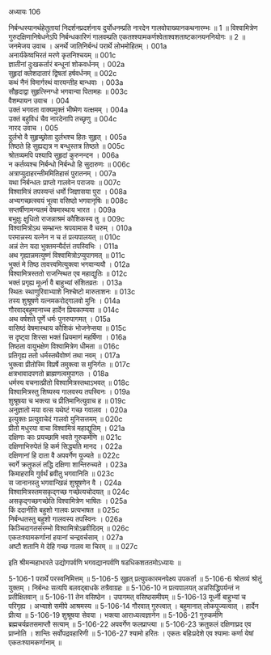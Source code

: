 अध्यायः 106

निर्बन्धस्यानर्थहेतुतायां निदर्शनप्रदर्शनाय दुर्योधनम्प्रति नारदेन गालवोपाख्यानकथनारम्भः ॥ 1 ॥ विश्वामित्रेण गुरुदक्षिणानिषेधनेऽपि निर्बन्धकारिणं गालवम्प्रति एकतश्श्यामकर्णश्वेताश्वशताष्टकानयननियोगः ॥ 2 ॥
जनमेजय उवाच ।
अनर्थे जातिनिर्बन्धं परार्थे लोभमोहितम् ।	001a  
अनार्यकेष्वभिरतं मरणे कृतनिश्चयम् ॥	001c  
ज्ञातीनां दुःखकर्तारं बन्धूनां शोकवर्धनम् ।	002a  
सुहृदां क्लेशदातारं द्विषतां हर्षवर्धनम् ॥	002c  
कथं नैनं विमार्गस्थं वारयन्तीह बान्धवाः ।	003a  
सौहृदाद्वा सुहृत्स्निग्धो भगवान्वा पितामहः ॥	003c  
वैशम्पायन उवाच ।	004    
उक्तं भगवता वाक्यमुक्तं भीष्मेण यत्क्षमम् ।	004a  
उक्तं बहुविधं चैव नारदेनापि तच्छृणु ॥	004c  
नारद उवाच ।	005   
दुर्लभो वै सुहृच्छ्रोता दुर्लभश्च हितः सुहृत् ।	005a  
तिष्ठते हि सुह्यद्यत्र न बन्धुस्तत्र तिष्ठते ॥	005c  
श्रोतव्यमपि पश्यापि सुहृदां कुरुनन्दन ।	006a  
न कर्तव्यश्च निर्बन्धो निर्बन्धो हि सुदारुणः ॥	006c  
अत्राप्युदाहरन्तीममितिहासं पुरातनम् ।	007a  
यथा निर्बन्धतः प्राप्तो गालवेन पराजयः ॥	007c  
विश्वामित्रं तपस्यन्तं धर्मो जिज्ञासया पुरा ।	008a  
अभ्यगच्छत्स्वयं भूत्वा वसिष्ठो भगवानृषिः ॥	008c  
सप्तर्षीणामन्यतमं वेषमास्थाय भारत ।	009a  
बभुक्षुः क्षुधितो राजन्नाश्रमं कौशिकस्य तु ॥	009c  
विश्वामित्रोऽथ सम्भ्रान्तः श्रपयामास वै चरुम् ।	010a  
परमान्नस्य यत्नेन न च तं प्रत्यपालयत् ॥	010c  
अन्नं तेन यदा भुक्तमन्यैर्दत्तं तपस्विभिः ।	011a  
अथ गृह्यान्नमत्युष्णं विश्वामित्रोऽप्युपागमत् ॥	011c  
भुक्तं मे तिष्ठ तावत्त्वमित्युक्त्वा भगवान्ययौ ।	012a  
विश्वामित्रस्ततो राजन्स्थित एव महाद्युतिः ॥	012c  
भक्तं प्रगृह्य मूर्ध्ना वै बाहुभ्यां संशितव्रतः ।	013a  
स्थितः स्थाणुरिवाभ्याशे निश्चेष्टो मारुताशनः ॥	013c  
तस्य शुश्रूषणे यत्नमकरोद्गालवो मुनिः ।	014a  
गौरवाद्बहुमानाच्च हार्देन प्रियकाम्यया ॥	014c  
अथ वर्षशते पूर्णे धर्मः पुनरुपागमत् ।	015a  
वासिष्ठं वेषमास्थाय कौशिकं भोजनेप्सया ॥	015c  
स दृष्ट्वा शिरसा भक्तं ध्रियमाणं महर्षिणा ।	016a  
तिष्ठता वायुभक्षेण विश्वामित्रेण धीमता ॥	016c  
प्रतिगृह्य ततो धर्मस्तथैवोष्णं तथा नवम् ।	017a  
भुक्त्वा प्रीतोस्मि विप्रर्षे तमुक्त्वा स मुनिर्गतः ॥	017c  
क्षत्रभावादपगतो ब्राह्मणत्वमुपागतः ।	018a  
धर्मस्य वचनात्प्रीतो विश्वामित्रस्तथाऽभवत् ॥	018c  
विश्वामित्रस्तु शिष्यस्य गालवस्य तपस्विनः ।	019a  
शुश्रूषया च भक्त्या च प्रीतिमानित्युवाच ह ॥	019c  
अनुज्ञातो मया वत्स यथेष्टं गच्छ गवालव ।	020a  
इत्युक्तः प्रत्युवाचेदं गालवो मुनिसत्तमम् ॥	020c  
प्रीतो मधुरया वाचा विश्वामित्रं महाद्युतिम् ।	021a  
दक्षिणाः काः प्रयच्छामि भवते गुरुकर्मणि ॥	021c  
दक्षिणाभिरुपेतं हि कर्म सिद्ध्यति मानद ।	022a  
दक्षिणानां हि दाता वै अपवर्गेण युज्यते ॥	022c  
स्वर्गे क्रतुफलं तद्धि दक्षिणा शान्तिरुच्यते ।	023a  
किमाहरामि गुर्वर्थं ब्रवीतु भगवानिति ॥	023c  
स जानानस्तु भगवान्खिन्नं शुश्रूषणेन वै ।	024a  
विश्वामित्रस्तमसकृद्गच्छ गच्छेत्यचोदयत् ॥	024c  
असकृद्गच्छगच्छेति विश्वामित्रेण भाषितः ।	025a  
किं ददानीति बहुशो गालवः प्रत्यभाषत ॥	025c  
निर्बन्धतस्तु बहुशो गालवस्य तपस्विनः ।	026a  
किञ्चिदागतसंरम्भो विश्वामित्रोऽब्रवीदिदम् ॥	026c  
एकतःश्यामकर्णानां हयानां चन्द्रवर्चसाम् ।	027a  
अष्टौ शतानि मे देहि गच्छ गालव मा चिरम् ॥ ॥	027c  

इति श्रीमन्महाभारते उद्योगपर्वणि भगवद्यानपर्वणि षडधिकशततमोऽध्यायः ॥

5-106-1 परार्थे परस्वनिमित्तम् ॥ 5-106-5 सुहृत् प्रत्युपकारमनपेक्ष्य उपकर्ता ॥ 5-106-6 श्रोतव्यं श्रोतुं युक्तम् । निर्बन्धः सत्यपि बलवद्बाधके तत्रैवाग्रहः ॥ 5-106-10 न प्रत्यपालयत् अन्नसिद्धिपर्यन्तं न प्रतीक्षितवान् ॥ 5-106-11 तेन वसिष्ठेन । उपागमत् वसिष्ठसमीपम् ॥ 5-106-13 मूर्ध्नी बाहुभ्यां च परिगृह्य । अभ्याशे समीपे आश्रमस्य ॥ 5-106-14 गौरवात् गुरुत्वात् । बहुमानात् लोकपूज्यत्वात् । हार्देन प्रीत्या ॥ 5-106-19 शुश्रूषया सेवया । भक्त्या आराध्यत्वज्ञानेन ॥ 5-106-21 गुरुकर्मणि ब्रह्मचर्यव्रतसमाप्तौ सत्याम् ॥ 5-106-22 अपवर्गेण फलप्राप्त्या ॥ 5-106-23 क्रतुफलं दक्षिणाप्रद एव प्राप्नोति । शान्तिः सर्वोपद्रवहारिणी ॥ 5-106-27 श्यामो हरितः । एकतः बहिःप्रदेशे एव श्यामाः कर्णा येषां एकतःश्यामकर्णानाम् ॥
